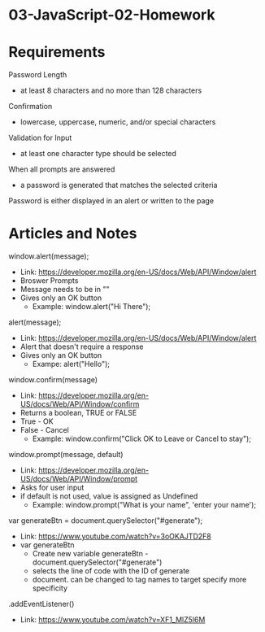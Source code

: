# 03-JavaScript-02-Homework






# Requirements
Password Length
- at least 8 characters and no more than 128 characters

Confirmation
- lowercase, uppercase, numeric, and/or special characters

Validation for Input
- at least one character type should be selected

When all prompts are answered
- a password is generated that matches the selected criteria

Password is either displayed in an alert or written to the page


# Articles and Notes
window.alert(message);
- Link: https://developer.mozilla.org/en-US/docs/Web/API/Window/alert
- Broswer Prompts
- Message needs to be in ""
- Gives only an OK button
  - Example: window.alert("Hi There");

alert(message);
- Link: https://developer.mozilla.org/en-US/docs/Web/API/Window/alert
- Alert that doesn't require a response
- Gives only an OK button
  - Exampe: alert("Hello");


window.confirm(message)
- Link: https://developer.mozilla.org/en-US/docs/Web/API/Window/confirm
- Returns a boolean, TRUE or FALSE
- True - OK
- False - Cancel
  - Example: window.confirm("Click OK to Leave or Cancel to stay");


window.prompt(message, default)
- Link: https://developer.mozilla.org/en-US/docs/Web/API/Window/prompt
- Asks for user input
- if default is not used, value is assigned as Undefined 
  - Example: window.prompt("What is your name", 'enter your name');


var generateBtn = document.querySelector("#generate");
- Link: https://www.youtube.com/watch?v=3oOKAJTD2F8
- var generateBtn
  - Create new variable generateBtn
-document.querySelector("#generate")
  - selects the line of code with the ID of generate
  - document. can be changed to tag names to target specify more specificity

.addEventListener()
- Link: https://www.youtube.com/watch?v=XF1_MlZ5l6M
